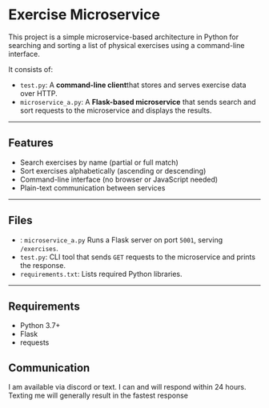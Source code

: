 # Exercise Microservice

This project is a simple microservice-based architecture in Python for searching and sorting a list of physical exercises using a command-line interface.

It consists of:

- `test.py`: A **command-line client**that stores and serves exercise data over HTTP.
- `microservice_a.py`: A **Flask-based microservice** that sends search and sort requests to the microservice and displays the results.
---

## Features

- Search exercises by name (partial or full match)
- Sort exercises alphabetically (ascending or descending)
- Command-line interface (no browser or JavaScript needed)
- Plain-text communication between services

---

## Files

- : `microservice_a.py` Runs a Flask server on port `5001`, serving `/exercises`.
- `test.py`: CLI tool that sends `GET` requests to the microservice and prints the response.
- `requirements.txt`: Lists required Python libraries.

---

## Requirements

- Python 3.7+
- Flask
- requests

## Communication 

I am available via discord or text. I can and will respond within 24 hours. Texting me will generally result in the fastest response
